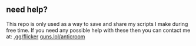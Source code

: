 ## need help?
This repo is only used as a way to save and share my scripts I make during free time.
If you need any possible help with these then you can contact me at:
[.gg/flicker](discord.gg/flicker)
[guns.lol/anticroom](https://guns.lol/anticroom)
